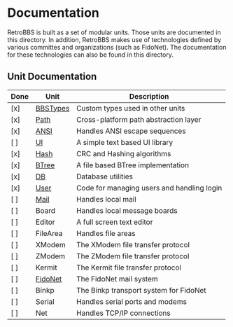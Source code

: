 # Documentation

RetroBBS is built as a set of modular units. Those units are documented in this directory. In addition, RetroBBS makes use of technologies defined by various committes and organizations (such as FidoNet). The documentation for these technologies can also be found in this directory.

## Unit Documentation

| Done | Unit                    | Description                                               |
|------|-------------------------|--------------------------------------------|
| [x]  | [BBSTypes](bbstypes.md) | Custom types used in other units           |
| [x]  | [Path](path.md)         | Cross-platform path abstraction layer      |
| [x]  | [ANSI](ansi.md)         | Handles ANSI escape sequences              |
| [ ]  | [UI](ui.md)             | A simple text based UI library             |
| [x]  | [Hash](hash.md)         | CRC and Hashing algorithms                 |
| [x]  | [BTree](btree.md)       | A file based BTree implementation          |
| [x]  | [DB](db.md)             | Database utilities                         |
| [x]  | [User](user.md)         | Code for managing users and handling login |
| [ ]  | [Mail](mail.md)         | Handles local mail                         |
| [ ]  | Board                   | Handles local message boards               |
| [ ]  | Editor                  | A full screen text editor                  |
| [ ]  | FileArea                | Handles file areas                         |
| [ ]  | XModem                  | The XModem file transfer protocol          |
| [ ]  | ZModem                  | The ZModem file transfer protocol          |
| [ ]  | Kermit                  | The Kermit file transfer protocol          |
| [ ]  | [FidoNet](fidonet.md)   | The FidoNet mail system                    |
| [ ]  | Binkp                   | The Binkp transport system for FidoNet     |
| [ ]  | Serial                  | Handles serial ports and modems            |
| [ ]  | Net                     | Handles TCP/IP connections                 |


